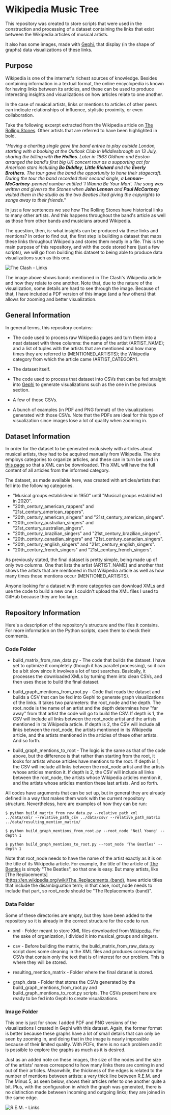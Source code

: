 # Wikipedia Music Tree

This repository was created to store scripts that were used in the construction and processing of a dataset containing the links that exist between the Wikipedia articles of musical artists. 

It also has some images, made with [Gephi](https://gephi.org/), that display (in the shape of graphs) data visualizations of these links.

## Purpose

Wikipedia is one of the internet's richest sources of knowledge. Besides containing information in a textual format, the online encyclopedia is known for having links between its articles, and these can be used to produce interesting insights and visualizations on how articles relate to one another.

In the case of musical artists, links or mentions to articles of other peers can indicate relationships of influence, stylistic proximity, or even collaboration.

Take the following excerpt extracted from the Wikipedia article on [The Rolling Stones](https://en.wikipedia.org/wiki/The_Rolling_Stones). Other artists that are referred to have been highlighted in bold.

*"Having a charting single gave the band entree to play outside London, starting with a booking at the Outlook Club in Middlesbrough on 13 July, sharing the billing with **the Hollies**. Later in 1963 Oldham and Easton arranged the band's first big UK concert tour as a supporting act for American stars including **Bo Diddley**, **Little Richard** and the **Everly Brothers**. The tour gave the band the opportunity to hone their stagecraft. During the tour the band recorded their second single, a **Lennon–McCartney**-penned number entitled 'I Wanna Be Your Man'. The song was written and given to the Stones when **John Lennon** and **Paul McCartney** visited them in the studio as the two Beatles liked giving the copyrights to songs away to their friends."*

In just a few sentences we see how The Rolling Stones have historical links to many other artists. And this happens throughout the band's article as well as those from other bands and musicians around Wikipedia.

The question, then, is: what insights can be produced via these links and mentions? In order to find out, the first step is building a dataset that maps these links throughout Wikipedia and stores them neatly in a file. This is the main purpose of this repository, and with the code stored here (just a few scripts), we will go from building this dataset to being able to produce data visualizations such as this one.

![The Clash - Links](images/the_clash_mentions_from.png)

The image above shows bands mentioned in The Clash's Wikipedia article and how they relate to one another. Note that, due to the nature of the visualization, some details are hard to see through the image. Because of that, I have included a PDF version of this image (and a few others) that allows for zooming and better visualization.

## General Information

In general terms, this repository contains:

* The code used to process raw Wikipedia pages and turn them into a neat dataset with three columns: the name of the artist (ARTIST_NAME); and a list of tuples with the artists that are mentioned and how many times they are referred to (MENTIONED_ARTISTS); the Wikipedia category from which the article came (ARTIST_CATEGORY).

* The dataset itself.

* The code used to process that dataset into CSVs that can be fed straight into [Gephi](https://gephi.org/) to generate visualizations such as the one in the previous section.

* A few of those CSVs.

* A bunch of examples (in PDF and PNG format) of the visualizations generated with those CSVs. Note that the PDFs are ideal for this type of visualization since images lose a lot of quality when zooming in.

## Dataset Information

In order for the dataset to be generated exclusively with articles about musical artists, they had to be acquired manually from Wikipedia. The site employs categories to organize articles, and these can in turn be used in [this page](https://en.wikipedia.org/wiki/Special:Export) so that a XML can be downloaded. This XML will have the full content of all articles from the informed category.

The dataset, as made available here, was created with articles/artists that fell into the following categories.

* "Musical groups established in 1950" until "Musical groups established in 2020".
* "20th_century_american_rappers" and "21st_century_american_rappers".
* "20th_century_american_singers" and "21st_century_american_singers".
* "20th_century_australian_singers" and "21st_century_australian_singers".
* "20th_century_brazilian_singers" and "21st_century_brazilian_singers".
* "20th_century_canadian_singers" and "21st_century_canadian_singers".
* "20th_century_english_singers" and "21st_century_english_singers".
* "20th_century_french_singers" and "21st_century_french_singers".

As previously stated, the final dataset is pretty simple, being made up of only two columns. One that lists the artist (ARTIST_NAME) and another that shows the artists that are mentioned in that Wikipedia article as well as how many times those mentions occur (MENTIONED_ARTISTS).

Anyone looking for a dataset with more categories can download XMLs and use the code to build a new one. I couldn't upload the XML files I used to GitHub because they are too large.

## Repository Information

Here's a description of the repository's structure and the files it contains. For more information on the Python scripts, open them to check their comments.

### Code Folder

* build_matrix_from_raw_data.py - The code that builds the dataset. I have yet to optimize it completely (though it has parallel processing), so it can be a bit slow since it involves a lot of text searches. Basically, it processes the downloaded XMLs by turning them into clean CSVs, and then uses those to build the final dataset.

* build_graph_mentions_from_root.py - Code that reads the dataset and builds a CSV that can be fed into Gephi to generate graph visualizations of the links. It takes two parameters: the root_node and the depth. The root_node is the name of an artist and the depth determines how "far away" from that artist the code will go to build the CSV. If depth is 1, the CSV will include all links between the root_node artist and the artists mentioned in its Wikipedia article. If depth is 2, the CSV will include all links between the root_node, the artists mentioned in its Wikipedia article, and the artists mentioned in the articles of these other artists. And so forth.

* build_graph_mentions_to_root - The logic is the same as that of the code above, but the difference is that rather than starting from the root, it looks for artists whose articles have mentions to the root. If depth is 1, the CSV will include all links between the root_node artist and the artists whose articles mention it. If depth is 2, the CSV will include all links between the root_node, the artists whose Wikipedia articles mention it, and the artists whose articles mention these last artists. And so forth.

All codes have arguments that can be set up, but in general they are already defined in a way that makes them work with the current repository structure. Nevertheless, here are examples of how they can be run:

```
$ python build_matrix_from_raw_data.py --relative_path_xml ../data/xml/ --relative_path_csv ../data/csv/ --relative_path_matrix ../data/resulting_mention_matrix/

$ python build_graph_mentions_from_root.py --root_node 'Neil Young' --depth 1

$ python build_graph_mentions_to_root.py --root_node 'The Beatles' --depth 1
```

Note that root_node needs to have the name of the artist exactly as it is on the title of its Wikipedia article. For example, the title of the article of [The Beatles](https://en.wikipedia.org/wiki/The_Beatles) is simply "The Beatles", so that one is easy. But many artists, like [The Replacements](https://en.wikipedia.org/wiki/The_Replacements_(band), have article titles that include the disambiguation term; in that case, root_node needs to include that part, so root_node should be "The Replacements (band)".

### Data Folder

Some of these directories are empty, but they have been added to the repository so it is already in the correct structure for the code to run.

* xml - Folder meant to store XML files downloaded from [Wikipedia](https://en.wikipedia.org/wiki/Special:Export). For the sake of organization, I divided it into musical_groups and singers.

* csv - Before building the matrix, the build_matrix_from_raw_data.py script does some cleaning in the XML files and produces corresponding CSVs that contain only the text that is of interest for our problem. This is where they will be stored.

* resulting_mention_matrix - Folder where the final dataset is stored.

* graph_data - Folder that stores the CSVs generated by the build_graph_mentions_from_root.py and build_graph_mentions_to_root.py scripts. The CSVs present here are ready to be fed into Gephi to create visualizations.

### Image Folder

This one is just for show. I added PDF and PNG versions of the visualizations I created in Gephi with this dataset. Again, the former format is better because these graphs have a lot of small details that can only be seen by zooming in, and doing that in the image is nearly impossible because of their limited quality. With PDFs, there is no such problem and it is possible to explore the graphs as much as it is desired.

Just as an added note on these images, the size of the nodes and the size of the artists' names correspond to how many links there are coming in and out of their articles. Meanwhile, the thickness of the edges is related to the number of mentions between artists: a very thick line between R.E.M. and The Minus 5, as seen below, shows their articles refer to one another quite a bit. Plus, with the configuration in which the graph was generated, there is no distinction made between incoming and outgoing links; they are joined in the same edge.

![R.E.M. - Links](images/rem_mentions_from.png)
